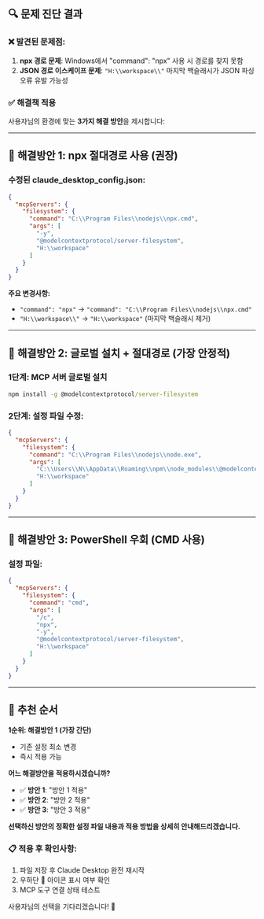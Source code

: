 

## 🔍 **문제 진단 결과**

### **❌ 발견된 문제점:**

1. **npx 경로 문제**: Windows에서 "command": "npx" 사용 시 경로를 찾지 못함
2. **JSON 경로 이스케이프 문제**: `"H:\\workspace\\"` 마지막 백슬래시가 JSON 파싱 오류 유발 가능성

### **✅ 해결책 적용**

사용자님의 환경에 맞는 **3가지 해결 방안**을 제시합니다:

---

## 🔧 **해결방안 1: npx 절대경로 사용 (권장)**

### **수정된 claude_desktop_config.json:**

```json
{
  "mcpServers": {
    "filesystem": {
      "command": "C:\\Program Files\\nodejs\\npx.cmd",
      "args": [
        "-y",
        "@modelcontextprotocol/server-filesystem",
        "H:\\workspace"
      ]
    }
  }
}
```

**주요 변경사항:**

- `"command": "npx"` → `"command": "C:\\Program Files\\nodejs\\npx.cmd"`
- `"H:\\workspace\\"` → `"H:\\workspace"` (마지막 백슬래시 제거)

---

## 🔧 **해결방안 2: 글로벌 설치 + 절대경로 (가장 안정적)**

### **1단계: MCP 서버 글로벌 설치**

```cmd
npm install -g @modelcontextprotocol/server-filesystem
```

### **2단계: 설정 파일 수정:**

```json
{
  "mcpServers": {
    "filesystem": {
      "command": "C:\\Program Files\\nodejs\\node.exe",
      "args": [
        "C:\\Users\\N\\AppData\\Roaming\\npm\\node_modules\\@modelcontextprotocol\\server-filesystem\\dist\\index.js",
        "H:\\workspace"
      ]
    }
  }
}
```

---

## 🔧 **해결방안 3: PowerShell 우회 (CMD 사용)**

### **설정 파일:**

```json
{
  "mcpServers": {
    "filesystem": {
      "command": "cmd",
      "args": [
        "/c",
        "npx",
        "-y",
        "@modelcontextprotocol/server-filesystem",
        "H:\\workspace"
      ]
    }
  }
}
```

---

## 🎯 **추천 순서**

**1순위: 해결방안 1 (가장 간단)**

- 기존 설정 최소 변경
- 즉시 적용 가능

**어느 해결방안을 적용하시겠습니까?**

- ✅ **방안 1**: "방안 1 적용"
- ✅ **방안 2**: "방안 2 적용"
- ✅ **방안 3**: "방안 3 적용"

**선택하신 방안의 정확한 설정 파일 내용과 적용 방법을 상세히 안내해드리겠습니다.**

### 📋 **적용 후 확인사항:**

1. 파일 저장 후 Claude Desktop 완전 재시작
2. 우하단 🔨 아이콘 표시 여부 확인
3. MCP 도구 연결 상태 테스트

사용자님의 선택을 기다리겠습니다! 🔐
